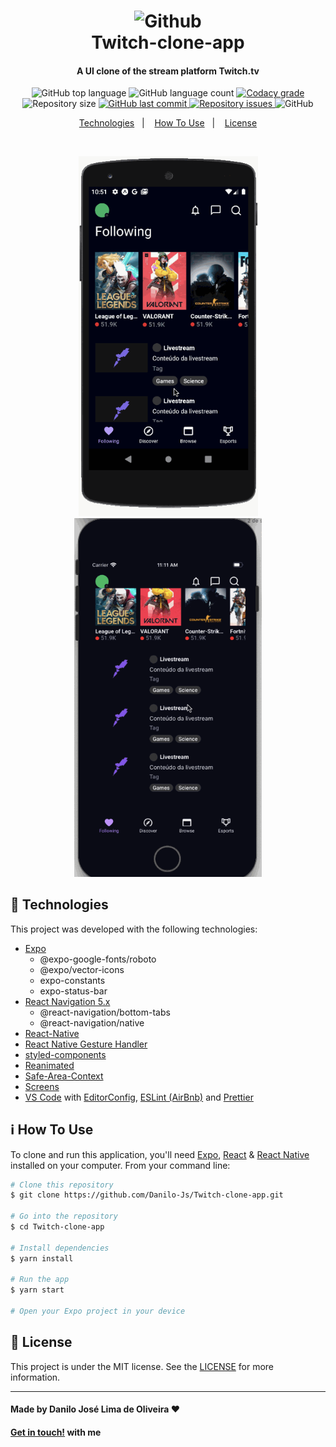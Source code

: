 <h1 align="center">
    <img alt="Github" src="https://cdn0.iconfinder.com/data/icons/social-network-7/50/16-512.png" width="180" height="180"/>
    <br>
    Twitch-clone-app
</h1>

<h4 align="center">
  A UI clone of the stream platform Twitch.tv
</h4>

<p align="center">
  <img alt="GitHub top language" src="https://img.shields.io/github/languages/top/Danilo-Js/Twitch-clone-app">

  <img alt="GitHub language count" src="https://img.shields.io/github/languages/count/Danilo-Js/Twitch-clone-app">

  <a href="https://www.codacy.com?utm_source=github.com&amp;utm_medium=referral&amp;utm_content=Danilo-Js/Twitch-clone-app&amp;utm_campaign=Badge_Grade">
    <img alt="Codacy grade" src="https://app.codacy.com/project/badge/Grade/32c63a3a3aef4c0493cb534423518850">
  </a>
  
  <img alt="Repository size" src="https://img.shields.io/github/repo-size/Danilo-Js/Twitch-clone-app">
  
  <a href="https://img.shields.io/github/repo-size/Danilo-Js/Twitch-clone-app/commits/master">
    <img alt="GitHub last commit" src="https://img.shields.io/github/repo-size/Danilo-Js/Twitch-clone-app">
  </a>

  <a href="https://img.shields.io/github/issues/Danilo-Js/Twitch-clone-app/issues">
    <img alt="Repository issues" src="https://img.shields.io/github/issues/Danilo-Js/Twitch-clone-app">
  </a>

  <img alt="GitHub" src="https://img.shields.io/github/license/Danilo-Js/Twitch-clone-app">
</p>

<p align="center" direction="row">
  <a href="#rocket-technologies">Technologies</a>&nbsp;&nbsp;&nbsp;|&nbsp;&nbsp;&nbsp;
  <a href="#information_source-how-to-use">How To Use</a>&nbsp;&nbsp;&nbsp;|&nbsp;&nbsp;&nbsp;
  <a href="#memo-license">License</a>
</p>

</br>

<p align="center">
  <img alt="Android" width="287" src="https://github.com/Danilo-Js/Twitch-clone-app/blob/master/ReadmeGIFS/Android.gif">
  <img alt="iOS" width="300" src="https://github.com/Danilo-Js/Twitch-clone-app/blob/master/ReadmeGIFS/iOS.gif">
</p>

## :rocket: Technologies

This project was developed with the following technologies:

-  [Expo](https://expo.io)
   - @expo-google-fonts/roboto
   - @expo/vector-icons
   - expo-constants
   - expo-status-bar
-  [React Navigation 5.x](https://reactnavigation.org/blog/2020/02/06/react-navigation-5.0/)
    - @react-navigation/bottom-tabs
    - @react-navigation/native
-  [React-Native](https://facebook.github.io/react-native/)
-  [React Native Gesture Handler](https://kmagiera.github.io/react-native-gesture-handler/)
-  [styled-components](https://www.styled-components.com/)
-  [Reanimated](https://github.com/software-mansion/react-native-reanimated)
-  [Safe-Area-Context](https://github.com/th3rdwave/react-native-safe-area-context)
-  [Screens](https://github.com/software-mansion/react-native-screens)
-  [VS Code][vc] with [EditorConfig][vceditconfig], [ESLint (AirBnb)][vceslint] and [Prettier][vcprettier]

## :information_source: How To Use

To clone and run this application, you'll need [Expo](https://expo.io), [React](https://reactjs.org/docs/getting-started.html) & [React Native](https://reactnative.dev/docs/getting-started) installed on your computer. From your command line:

```bash
# Clone this repository
$ git clone https://github.com/Danilo-Js/Twitch-clone-app.git

# Go into the repository
$ cd Twitch-clone-app

# Install dependencies
$ yarn install

# Run the app
$ yarn start

# Open your Expo project in your device
```

## :memo: License
This project is under the MIT license. See the [LICENSE](https://github.com/Danilo-Js/Twitch-clone-app/blob/master/LICENSE) for more information.

---

#### Made by Danilo José Lima de Oliveira ♥ 
#### [Get in touch!](https://www.linkedin.com/in/danilo-js/) with me 

[vc]: https://code.visualstudio.com/
[vceditconfig]: https://marketplace.visualstudio.com/items?itemName=EditorConfig.EditorConfig
[vceslint]: https://marketplace.visualstudio.com/items?itemName=dbaeumer.vscode-eslint
[vcprettier]: https://marketplace.visualstudio.com/items?itemName=esbenp.prettier-vscode
